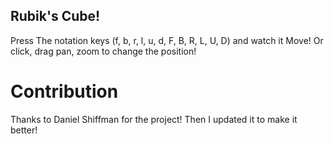 ## Rubik's Cube!
Press The notation keys (f, b, r, l, u, d, F, B, R, L, U, D) and watch it Move! Or click, drag pan, zoom to change the position!

# Contribution

Thanks to Daniel Shiffman for the project!
Then I updated it to make it better!
